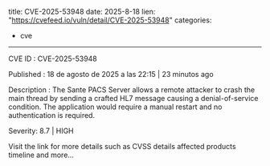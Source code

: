  
title: CVE-2025-53948
date: 2025-8-18
lien: "https://cvefeed.io/vuln/detail/CVE-2025-53948"
categories:
  - cve
---

CVE ID : CVE-2025-53948

Published :  18 de agosto de 2025 a las 22:15 | 23 minutos ago

Description : The Sante PACS Server allows a remote attacker to crash the main thread by sending a crafted HL7 message
causing a denial-of-service condition. The application would require a manual restart and no authentication is required.

Severity: 8.7 | HIGH

Visit the link for more details
such as CVSS details
affected products
timeline
and more...
